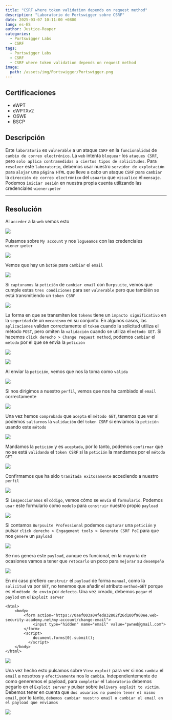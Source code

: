 ```yaml
---
title: "CSRF where token validation depends on request method"
description: "Laboratorio de Portswigger sobre CSRF"
date: 2025-03-07 10:11:00 +0800
lang: es-ES
author: Justice-Reaper
categories:
  - Portswigger Labs
  - CSRF
tags:
  - Portswigger Labs
  - CSRF
  - CSRF where token validation depends on request method
image:
  path: /assets/img/Portswigger/Portswigger.png
---
```


## Certificaciones

- eWPT
- eWPTXv2
- OSWE
- BSCP

## Descripción

Este `laboratorio` es `vulnerable` a un ataque `CSRF` en la `funcionalidad` de `cambio de correo electrónico`. La `web` intenta `bloquear` los `ataques CSRF`, pero `solo aplica contramedidas a ciertos tipos de solicitudes`. Para `resolver` este `laboratorio`, debemos usar nuestro `servidor de explotación` para `alojar` una `página HTML` que lleve a cabo un ataque `CSRF` para `cambiar` la `dirección de correo electrónico` del `usuario` que `visualice` el `mensaje`. Podemos `iniciar sesión` en nuestra propia cuenta utilizando las credenciales `wiener:peter`

---

## Resolución

Al `acceder` a la `web` vemos esto

![](/assets/img/CSRF-Lab-2/image_1.png)

Pulsamos sobre `My account` y nos `logueamos` con las credenciales `wiener:peter`

![](/assets/img/CSRF-Lab-2/image_2.png)

Vemos que hay un `botón` para `cambiar` el `email`

![](/assets/img/CSRF-Lab-2/image_3.png)

Si `capturamos` la `petición` de `cambiar email` con `Burpsuite`, vemos que cumple estas `tres condiciones` para ser `vulnerable` pero que también se está transmitiendo un `token CSRF`

![](/assets/img/CSRF-Lab-2/image_4.png)

La forma en que se transmiten los `tokens` tiene un `impacto significativo` en la `seguridad` de un `mecanismo` en su conjunto. En algunos casos, las `aplicaciones` validan correctamente el `token` cuando la solicitud utiliza el método `POST`, pero omiten la `validación` cuando se utiliza el `método GET`. Si hacemos `click derecho > Change request method`, podemos `cambiar` el `método` por el que se envía la `petición`

![](/assets/img/CSRF-Lab-2/image_5.png)

![](/assets/img/CSRF-Lab-2/image_6.png)

Al enviar la `petición`, vemos que nos la toma como `válida`

![](/assets/img/CSRF-Lab-2/image_7.png)

Si nos dirigimos a nuestro `perfil`, vemos que nos ha cambiado el `email` correctamente

![](/assets/img/CSRF-Lab-2/image_8.png)

Una vez hemos `comprobado` que `acepta` el `método GET`, tenemos que ver si podemos `saltarnos` la `validación` del `token CSRF` si enviamos la `petición` usando este `método`

![](/assets/img/CSRF-Lab-2/image_9.png)

Mandamos la `petición` y es `aceptada`, por lo tanto, podemos `confirmar` que no se está `validando` el `token CSRF` si la `petición` la mandamos por el `método GET`

![](/assets/img/CSRF-Lab-2/image_10.png)

Confirmamos que ha sido `tramitada exitosamente` accediendo a nuestro `perfil`

![](/assets/img/CSRF-Lab-2/image_11.png)

Si `inspeccionamos` el `código`, vemos cómo se `envía` el `formulario`. Podemos `usar` este formulario como `modelo` para `construir` nuestro propio `payload`

![](/assets/img/CSRF-Lab-2/image_12.png)

Si contamos `Burpsuite Professional` podemos `capturar` una `petición` y pulsar `click derecho > Engagement tools > Generate CSRF PoC` para que nos `genere` un `payload`

![](/assets/img/CSRF-Lab-2/image_13.png)

Se nos genera este `payload`, aunque es funcional, en la mayoría de ocasiones vamos a tener que `retocarlo` un poco para `mejorar` su `desempeño`

![](/assets/img/CSRF-Lab-2/image_14.png)

En mi caso prefiero `construir` el `payload` de forma `manual`, como la `solicitud` va por `GET`, no tenemos que añadir el atributo `method=GET` porque es el `método de envío` por `defecto`. Una vez creado, debemos `pegar` el `paylod` en el `Exploit server`

```
<html>
    <body>
        <form action="https://0aef003a04fed832802f26d100f900ee.web-security-academy.net/my-account/change-email">
            <input type="hidden" name="email" value="pwned@gmail.com">
        </form>
        <script>
            document.forms[0].submit();
          </script>
    </body>
</html>
```

![](/assets/img/CSRF-Lab-2/image_15.png)

Una vez hecho esto pulsamos sobre `View exploit` para ver si nos `cambia` el `email` a nosotros y `efectivamente` nos lo `cambia`. Independientemente de como generemos el payload, para `completar` el `laboratorio` debemos pegarlo en el `Exploit server` y pulsar sobre `Delivery exploit to victim`. Debemos tener en cuenta que `dos usuarios no pueden tener el mismo email`, por lo tanto, `debemos cambiar nuestro email o cambiar el email en el payload que enviamos`

![](/assets/img/CSRF-Lab-2/image_16.png)
